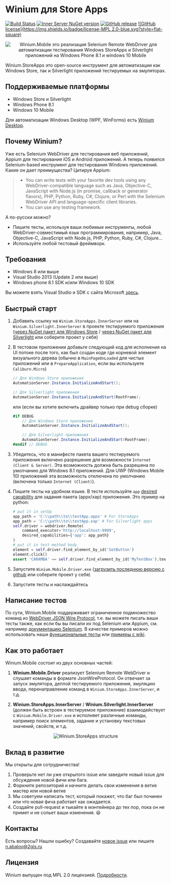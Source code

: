 # Winium для Store Apps
[![Build Status](https://img.shields.io/jenkins/s/http/opensource-ci.2gis.ru/Winium.StoreApps.svg?style=flat-square)](http://opensource-ci.2gis.ru/job/Winium.StoreApps/)
[![Inner Server NuGet version](https://img.shields.io/nuget/v/Winium.StoreApps.InnerServer.svg?style=flat-square)](https://www.nuget.org/packages/Winium.StoreApps.InnerServer/)
[![GitHub release](https://img.shields.io/github/release/2gis/Winium.StoreApps.svg?style=flat-square)](https://github.com/2gis/Winium.StoreApps/releases/)
[![GitHub license](https://img.shields.io/badge/license-MPL 2.0-blue.svg?style=flat-square)](LICENSE)

<p align="center">
<img src="https://raw.githubusercontent.com/2gis/Winium.StoreApps/assets/winium.png" alt="Winium.Mobile это реализация Selenium Remote WebDriver для автоматизации тестирования Windows StoreApps и Silverlight приложений на Windows Phone 8.1 и windows 10 Mobile">
</p>

Winium.StoreApps это open-source инструмент для автоматизации как Windows Store, так и Silverlight приложений тестируемых на эмуляторах.

## Поддерживаемые платформы
- Windows Store и Silverlight
- Windows Phone 8.1
- Windows 10 Mobile

Для автоматизации Windows Desktop (WPF, WinForms) есть [Winium Desktop](https://github.com/2gis/Winium.Desktop).

## Почему Winium?
Уже есть Selenium WebDriver для тестирования веб приложений, Appium для тестирования iOS и Android приложений. А теперь появился Selenium-based инструмент для тестирования Windows приложений. Какие он дает преимущества? Цитируя Appium:
> - You can write tests with your favorite dev tools using any WebDriver-compatible language such as Java, Objective-C, JavaScript with Node.js (in promise, callback or generator flavors), PHP, Python, Ruby, C#, Clojure, or Perl with the Selenium WebDriver API and language-specific client libraries.
> - You can use any testing framework.

А по-русски можно?
- Пишите тесты, используя ваши любимые инструменты, любой WebDriver-совместимый язык программирования, например, Java, Objective-C, JavaScript with Node.js, PHP, Python, Ruby, C#, Clojure...
- Используйте любой тестовый фреймворк.

## Требования
* Windows 8 или выше
* Visual Studio 2013 (Update 2 или выше)
* Windows phone 8.1 SDK и/или Windows 10 SDK

Вы можете взять Visual Studio и SDK с сайта Microsoft [здесь](https://dev.windows.com/en-us/develop/download-phone-sdk).

## Быстрый старт
1. Добавить ссылку на `Winium.StoreApps.InnerServer` или на `Winium.Silverlight.InnerServer` в проекте тестируемого приложения ([через NuGet пакет для Windows Store](https://www.nuget.org/packages/Winium.StoreApps.InnerServer/) / [через NuGet пакет для Silverlight](https://www.nuget.org/packages/Winium.Silverlight.InnerServer/) или соберите проект у себя)

2. В тестовом приложении добавьте следующий код для исполнения на UI потоке после того, как был создан коде где корневой элемент визуального дерева (обычно в `MainPageOnLoaded` для чистых приложений или в `PrepareApplication`, если вы используете `Caliburn.Micro`)

	```cs
	// Для Windows Store приложения
	AutomationServer.Instance.InitializeAndStart();

	// Для Silverlight приложения
	AutomationServer.Instance.InitializeAndStart(RootFrame);
	```

	или (если вы хотите включить драйвер только при debug сборке)

	```cs
	#if DEBUG
		// Для Windows Store приложения
		AutomationServer.Instance.InitializeAndStart();

		// Для Silverlight приложения
		AutomationServer.Instance.InitializeAndStart(RootFrame);
	#endif // DEBUG
	```

3. Убедитесь, что в манифесте пакета вашего тестируемого приложения включено разрешение для возможности `Internet (Client & Server)`. Эта возможность должна быть разрешена по умолчанию для Windows 8.1 приложений. Для UWP (Windows Mobile 10) приложений эта возможность отключена по умолчанию (включена только `Internet (Client)`).

4. Пишите тесты на удобном языке. В тесте используйте `app` [desired capability](https://github.com/2gis/Winium.StoreApps/wiki/Capabilities) для задания пакета (appx/xap) приложения. Это пример на python:
	```python
	# put it in setUp
	app_path = 'C:\\path\\to\\testApp.appx' # For StoreApps
	app_path = 'C:\\path\\to\\testApp.xap' # For Silverlight apps
	self.driver = webdriver.Remote(
		command_executor='http://localhost:9999',
	    desired_capabilities={'app': app_path}
	)
	# put it in test method body
	element = self.driver.find_element_by_id('SetButton')
	element.click()
	assert 'CARAMBA' == self.driver.find_element_by_id('MyTextBox').text
	```

5. Запустите `Winium.Mobile.Driver.exe` ([загрузить последнюю версию с github](https://github.com/2gis/Winium.StoreApps/releases) или соберите проект у себя)

6. Запустите тесты и наслаждайтесь

## Написание тестов
По сути, Winium.Mobile поддерживает ограниченное подмножество команд из [WebDriver JSON Wire Protocol](https://code.google.com/p/selenium/wiki/JsonWireProtocol), т.е. вы можете писать ваши тесты также, как если бы вы писали их под Selenium или Appium, см. например [документацию Selenium](http://docs.seleniumhq.org/docs/03_webdriver.jsp).
В качестве примеров можно использовать наши [функциональные тесты](Winium/TestApp.Test/py-functional) или [примеры с wiki](https://github.com/2gis/Winium.StoreApps/wiki/Test-Samples).

## Как это работает
Winium.Mobile состоит из двух основных частей:

1. **Winium.Mobile.Driver** реализует Selenium Remote WebDriver и слушает команды в формате JsonWireProtocol. Он отвечает за запуск эмулятора, деплой тестируемого приложения, эмуляцию ввода, перенаправление команд в `Winium.StoreApps.InnerServer`, и т.д.

2. **Winium.StoreApps.InnerServer** / **Winium.Silverlight.InnerServer** (должен быть встроен в тестируемое приложение) взаимодействует с `Winium.Mobile.Driver.exe` и исполняет различные команды, например поиск элементов, задание и установку текстовых значений, свойств, и т.д.

<p align="center">
<img src="https://raw.githubusercontent.com/2gis/Winium.StoreApps/assets/winium-storeapps-struct.png" alt="Winium.StoreApps structure">
</p>

## Вклад в развитие

Мы открыты для сотрудничества!

1. Проверьте нет ли уже открытого issue или заведите новый issue для обсуждения новой фичи или бага.
2. Форкните репозиторий и начните делать свои изменения в ветке мастер или новой ветке
3. Мы советуем написать тест, который покажет, что баг был починен или что новая фича работает как ожидается.
4. Создайте pull-request и тыкайте в мэнтейнера до тех пор, пока он не примет и не сольет ваши изменения.  :smiley:

## Контакты

Есть вопросы? Нашли ошибку? Создавайте [новое issue](https://github.com/2gis/Winium.StoreApps/issues/new) или пишите n.abalov@2gis.ru

## Лицензия

Winium выпущен под MPL 2.0 лицензией. [Подробности](LICENSE).
